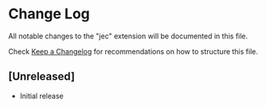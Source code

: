 # Change Log

All notable changes to the "jec" extension will be documented in this file.

Check [Keep a Changelog](http://keepachangelog.com/) for recommendations on how to structure this file.

## [Unreleased]

- Initial release